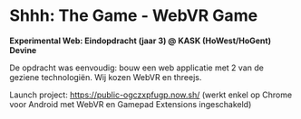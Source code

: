 # Shhh: The Game - WebVR Game

**Experimental Web: Eindopdracht (jaar 3) @ KASK (HoWest/HoGent) Devine**


De opdracht was eenvoudig: bouw een web applicatie met 2 van de geziene technologiën. Wij kozen WebVR en threejs.

Launch project: https://public-ogczxpfugp.now.sh/ (werkt enkel op Chrome voor Android met WebVR en Gamepad Extensions ingeschakeld)
